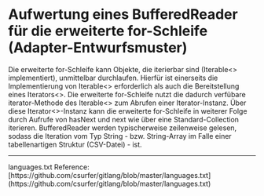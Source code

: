 # Aufwertung eines BufferedReader für die erweiterte for-Schleife (Adapter-Entwurfsmuster)

Die erweiterte for-Schleife kann Objekte, die iterierbar sind (Iterable<> implementiert), unmittelbar durchlaufen. Hierfür ist einerseits die Implementierung von Iterable<> erforderlich als auch die Bereitstellung eines Iterators<>. Die erweiterte for-Schleife nutzt die dadurch verfübare iterator-Methode des Iterable<> zum Abrufen einer Iterator-Instanz. Über diese Iterator<>-Instanz kann die erweiterte for-Schleife in weiterer Folge durch Aufrufe von hasNext und next wie über eine Standard-Collection iterieren. BufferedReader werden typischerweise zeilenweise gelesen, sodass die Iteration vom Typ String - bzw. String-Array im Falle einer tabellenartigen Struktur (CSV-Datei) - ist.

<hr>
languages.txt Reference: [https://github.com/csurfer/gitlang/blob/master/languages.txt](https://github.com/csurfer/gitlang/blob/master/languages.txt)
